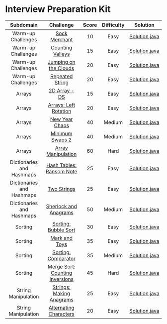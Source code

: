 # Interview Preparation Kit

|         Subdomain         |                                                 Challenge                                                | Score  | Difficulty |                                          Solution                                          |
|:-------------------------:|:--------------------------------------------------------------------------------------------------------:|:------:|:----------:|:------------------------------------------------------------------------------------------:|
|    Warm-up Challenges     | [Sock Merchant](https://www.hackerrank.com/challenges/sock-merchant)                                     |   10   |    Easy    | [Solution.java](Warm-up%20Challenges/Sock%20Merchant/Solution.java)                        |
|    Warm-up Challenges     | [Counting Valleys](https://www.hackerrank.com/challenges/counting-valleys)                               |   15   |    Easy    | [Solution.java](Warm-up%20Challenges/Counting%20Valleys/Solution.java)                     |
|    Warm-up Challenges     | [Jumping on the Clouds](https://www.hackerrank.com/challenges/jumping-on-the-clouds)                     |   20   |    Easy    | [Solution.java](Warm-up%20Challenges/Jumping%20on%20the%20Clouds/Solution.java)            |
|    Warm-up Challenges     | [Repeated String](https://www.hackerrank.com/challenges/repeated-string)                                 |   20   |    Easy    | [Solution.java](Warm-up%20Challenges/Repeated%20String/Solution.java)                      |
|          Arrays           | [2D Array - DS](https://www.hackerrank.com/challenges/2d-array)                                          |   15   |    Easy    | [Solution.java](Arrays/2D%20Array%20-%20DS/Solution.java)                                  |
|          Arrays           | [Arrays: Left Rotation](https://www.hackerrank.com/challenges/ctci-array-left-rotation)                  |   20   |    Easy    | [Solution.java](Arrays/Arrays%20Left%20Rotation/Solution.java)                             |
|          Arrays           | [New Year Chaos](https://www.hackerrank.com/challenges/new-year-chaos)                                   |   40   |   Medium   | [Solution.java](Arrays/New%20Year%20Chaos/Solution.java)                                   |
|          Arrays           | [Minimum Swaps 2](https://www.hackerrank.com/challenges/minimum-swaps-2)                                 |   40   |   Medium   | [Solution.java](Arrays/Minimum%20Swaps%202/Solution.java)                                  |
|          Arrays           | [Array Manipulation](https://www.hackerrank.com/challenges/crush)                                        |   60   |    Hard    | [Solution.java](Arrays/Array%20Manipulation/Solution.java)                                 |
| Dictionaries and Hashmaps | [Hash Tables: Ransom Note](https://www.hackerrank.com/challenges/ctci-ransom-note)                       |   25   |    Easy    | [Solution.java](Dictionaries%20and%20Hashmaps/Hash%20Tables%20Ransom%20Note/Solution.java) |
| Dictionaries and Hashmaps | [Two Strings](https://www.hackerrank.com/challenges/two-strings)                                         |   25   |    Easy    | [Solution.java](Dictionaries%20and%20Hashmaps/Two%20Strings/Solution.java)                 |
| Dictionaries and Hashmaps | [Sherlock and Anagrams](https://www.hackerrank.com/challenges/sherlock-and-anagrams)                     |   50   |   Medium   | [Solution.java](Dictionaries%20and%20Hashmaps/Sherlock%20and%20Anagrams/Solution.java)     |
|          Sorting          | [Sorting: Bubble Sort](https://www.hackerrank.com/challenges/ctci-bubble-sort)                           |   30   |    Easy    | [Solution.java](Sorting/Sorting%20Bubble%20Sort/Solution.java)                             |
|          Sorting          | [Mark and Toys](https://www.hackerrank.com/challenges/mark-and-toys)                                     |   35   |    Easy    | [Solution.java](Sorting/Mark%20and%20Toys/Solution.java)                                   |
|          Sorting          | [Sorting: Comparator](https://www.hackerrank.com/challenges/ctci-comparator-sorting)                     |   35   |   Medium   | [Solution.java](Sorting/Sorting%20Comparator/Solution.java)                                |
|          Sorting          | [Merge Sort: Counting Inversions](https://www.hackerrank.com/challenges/ctci-merge-sort)                 |   45   |    Hard    | [Solution.java](Sorting/Merge%20Sort%20Counting%20Inversions/Solution.java)                |
|    String Manipulation    | [Strings: Making Anagrams](https://www.hackerrank.com/challenges/ctci-making-anagrams)                   |   25   |    Easy    | [Solution.java](String%20Manipulation/Strings%20Making%20Anagrams/Solution.java)           |
|    String Manipulation    | [Alternating Characters](https://www.hackerrank.com/challenges/alternating-characters)                   |   20   |    Easy    | [Solution.java](String%20Manipulation/Alternating%20Characters/Solution.java)              |
